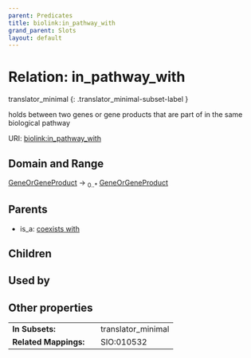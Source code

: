 ```yaml
---
parent: Predicates
title: biolink:in_pathway_with
grand_parent: Slots
layout: default
---
```


# Relation: in_pathway_with

translator_minimal
{: .translator_minimal-subset-label }


holds between two genes or gene products that are part of in the same biological pathway

URI: [biolink:in_pathway_with](https://w3id.org/biolink/in_pathway_with)

## Domain and Range

[GeneOrGeneProduct](GeneOrGeneProduct.md) ->  <sub>0..\*</sub> [GeneOrGeneProduct](GeneOrGeneProduct.md)

## Parents

 *  is_a: [coexists with](coexists_with.md)

## Children


## Used by


## Other properties

|  |  |  |
| --- | --- | --- |
| **In Subsets:** | | translator_minimal |
| **Related Mappings:** | | SIO:010532 |

